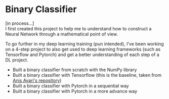 # Binary Classifier
[in process...]\
I first created this project to help me to understand how to construct a Neural Network through a mathematical point of view. 

To go further in my deep learning training (pun intended), I've been working on a 4-step project to also get used to deep learning frameworks (such as Tensorflow and Pytorch) and get a better understanding of each step of a DL project.

- Built a binary classifier from scratch with the NumPy library
- Built a binary classifier with Tensorflow (this is the baseline, taken from [Anis Ayari's repository](https://github.com/anisayari/Youtube-apprendre-le-deeplearning-avec-tensorflow/tree/master/%234%20-%20CNN))
- Built a binary classifier with Pytorch in a sequential way
- Built a binary classifier with Pytorch in a more advance way
